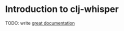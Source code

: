 # Introduction to clj-whisper

TODO: write [great documentation](http://jacobian.org/writing/what-to-write/)
